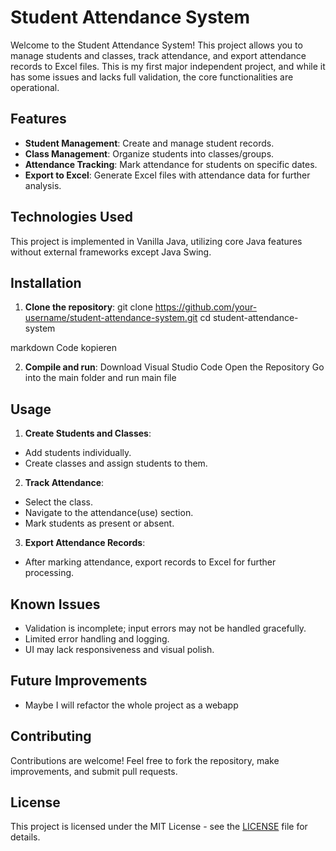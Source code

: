 # Student Attendance System

Welcome to the Student Attendance System! This project allows you to manage students and classes, track attendance, and export attendance records to Excel files. This is my first major independent project, and while it has some issues and lacks full validation, the core functionalities are operational.

## Features

- **Student Management**: Create and manage student records.
- **Class Management**: Organize students into classes/groups.
- **Attendance Tracking**: Mark attendance for students on specific dates.
- **Export to Excel**: Generate Excel files with attendance data for further analysis.

## Technologies Used

This project is implemented in Vanilla Java, utilizing core Java features without external frameworks except Java Swing.

## Installation

1. **Clone the repository**:
git clone https://github.com/your-username/student-attendance-system.git
cd student-attendance-system

markdown
Code kopieren

2. **Compile and run**:
Download Visual Studio Code
Open the Repository
Go into the main folder and run main file

## Usage

1. **Create Students and Classes**:
- Add students individually.
- Create classes and assign students to them.

2. **Track Attendance**:
- Select the class.
- Navigate to the attendance(use) section.
- Mark students as present or absent.

3. **Export Attendance Records**:
- After marking attendance, export records to Excel for further processing.

## Known Issues

- Validation is incomplete; input errors may not be handled gracefully.
- Limited error handling and logging.
- UI may lack responsiveness and visual polish.

## Future Improvements

- Maybe I will refactor the whole project as a webapp

## Contributing

Contributions are welcome! Feel free to fork the repository, make improvements, and submit pull requests.

## License

This project is licensed under the MIT License - see the [LICENSE](LICENSE) file for details.

